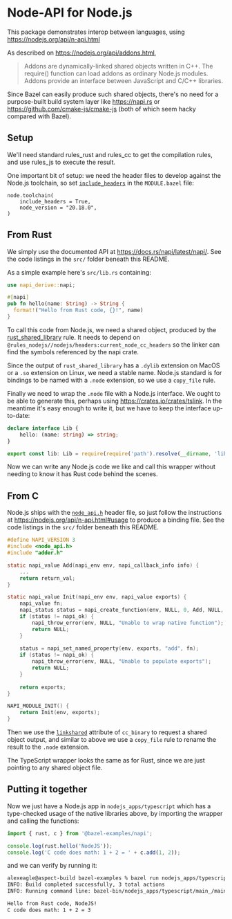 # Node-API for Node.js

This package demonstrates interop between languages, using https://nodejs.org/api/n-api.html

As described on https://nodejs.org/api/addons.html,

> Addons are dynamically-linked shared objects written in C++. The require() function can load addons as ordinary Node.js modules. Addons provide an interface between JavaScript and C/C++ libraries.

Since Bazel can easily produce such shared objects, there's no need for a purpose-built build system layer like https://napi.rs or https://github.com/cmake-js/cmake-js (both of which seem hacky compared with Bazel).

## Setup

We'll need standard rules_rust and rules_cc to get the compilation rules, and use rules_js to execute the result.

One important bit of setup: we need the header files to develop against the Node.js toolchain, so set [`include_headers`](https://github.com/bazel-contrib/rules_nodejs/blob/main/docs/Core.md#nodejs_repositories-include_headers) in the `MODULE.bazel` file:

```
node.toolchain(
    include_headers = True,
    node_version = "20.18.0",
)
```

## From Rust

We simply use the documented API at https://docs.rs/napi/latest/napi/. See the code listings in the `src/` folder beneath this README.

As a simple example here's `src/lib.rs` containing:

```rust
use napi_derive::napi;

#[napi]
pub fn hello(name: String) -> String {
  format!("Hello from Rust code, {}!", name)
}
```

To call this code from Node.js, we need a shared object, produced by the [rust_shared_library](https://bazelbuild.github.io/rules_rust/rust.html#rust_shared_library) rule. It needs to depend on `@rules_nodejs//nodejs/headers:current_node_cc_headers` so the linker can find the symbols referenced by the napi crate.

Since the output of `rust_shared_library` has a `.dylib` extension on MacOS or a `.so` extension on Linux, we need a stable name.
Node.js standard is for bindings to be named with a `.node` extension, so we use a `copy_file` rule.

Finally we need to wrap the `.node` file with a Node.js interface. We ought to be able to generate this, perhaps using https://crates.io/crates/tslink. In the meantime it's easy enough to write it, but we have to keep the interface up-to-date:

```typescript
declare interface Lib {
    hello: (name: string) => string;
}

export const lib: Lib = require(require('path').resolve(__dirname, 'lib.node'));
```

Now we can write any Node.js code we like and call this wrapper without needing to know it has Rust code behind the scenes.

## From C

Node.js ships with the [`node_api.h`](https://github.com/nodejs/node-api-headers/blob/main/include/node_api.h) header file,
so just follow the instructions at https://nodejs.org/api/n-api.html#usage to produce a binding file. See the code listings in the `src/` folder beneath this README.

```c
#define NAPI_VERSION 3
#include <node_api.h>
#include "adder.h"

static napi_value Add(napi_env env, napi_callback_info info) {
    ...
    return return_val;
}

static napi_value Init(napi_env env, napi_value exports) {
    napi_value fn;
    napi_status status = napi_create_function(env, NULL, 0, Add, NULL, &fn);
    if (status != napi_ok) {
        napi_throw_error(env, NULL, "Unable to wrap native function");
        return NULL;
    }
    
    status = napi_set_named_property(env, exports, "add", fn);
    if (status != napi_ok) {
        napi_throw_error(env, NULL, "Unable to populate exports");
        return NULL;
    }
    
    return exports;
}

NAPI_MODULE_INIT() {
    return Init(env, exports);
}
```

Then we use the [`linkshared`](https://bazel.build/reference/be/c-cpp#cc_binary.linkshared) attribute of `cc_binary` to
request a shared object output, and similar to above we use a `copy_file` rule to rename the result to the `.node` extension.

The TypeScript wrapper looks the same as for Rust, since we are just pointing to any shared object file.

## Putting it together

Now we just have a Node.js app in `nodejs_apps/typescript` which has a type-checked usage of the native libraries above,
by importing the wrapper and calling the functions:

```typescript
import { rust, c } from '@bazel-examples/napi';

console.log(rust.hello('NodeJS'));
console.log('C code does math: 1 + 2 = ' + c.add(1, 2));
```

and we can verify by running it:

```sh
alexeagle@aspect-build bazel-examples % bazel run nodejs_apps/typescript:main
INFO: Build completed successfully, 3 total actions
INFO: Running command line: bazel-bin/nodejs_apps/typescript/main_/main

Hello from Rust code, NodeJS!
C code does math: 1 + 2 = 3
```
